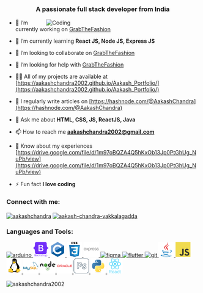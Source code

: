 <h1 Hey there!!! 👋, I'm Aakash Chandra</h1>
<h3 align="center">A passionate full stack developer from India</h3>
<img align ="right" alt="Coding" width ="400" src="https://cdn-icons-png.flaticon.com/512/3344/3344361.png"/>


- 🔭 I’m currently working on [GrabTheFashion](https://github.com/aakashchandra2002/GrabTheFashion)

- 🌱 I’m currently learning **React JS, Node JS, Express JS**

- 👯 I’m looking to collaborate on [GrabTheFashion](https://github.com/aakashchandra2002/GrabTheFashion)

- 🤝 I’m looking for help with [GrabTheFashion](https://github.com/aakashchandra2002/GrabTheFashion)

- 👨‍💻 All of my projects are available at [https://aakashchandra2002.github.io/Aakash_Portfolio/](https://aakashchandra2002.github.io/Aakash_Portfolio/)

- 📝 I regularly write articles on [https://hashnode.com/@AakashChandra](https://hashnode.com/@AakashChandra)

- 💬 Ask me about **HTML, CSS, JS, ReactJS, Java**

- 📫 How to reach me **aakashchandra2002@gmail.com**

- 📄 Know about my experiences [https://drive.google.com/file/d/1m97oBQZA4Q5hKxOb13Jp0PtGhUg_NuPb/view](https://drive.google.com/file/d/1m97oBQZA4Q5hKxOb13Jp0PtGhUg_NuPb/view)

- ⚡ Fun fact **I love coding**

<h3 align="left">Connect with me:</h3>
<p align="left">
<a href="https://dev.to/aakashchandra" target="blank"><img align="center" src="https://raw.githubusercontent.com/rahuldkjain/github-profile-readme-generator/master/src/images/icons/Social/devto.svg" alt="aakashchandra" height="30" width="40" /></a>
<a href="https://linkedin.com/in/aakash-chandra-vakkalagadda" target="blank"><img align="center" src="https://raw.githubusercontent.com/rahuldkjain/github-profile-readme-generator/master/src/images/icons/Social/linked-in-alt.svg" alt="aakash-chandra-vakkalagadda" height="30" width="40" /></a>
</p>

<h3 align="left">Languages and Tools:</h3>
<p align="left"> <a href="https://www.arduino.cc/" target="_blank" rel="noreferrer"> <img src="https://cdn.worldvectorlogo.com/logos/arduino-1.svg" alt="arduino" width="40" height="40"/> </a> <a href="https://getbootstrap.com" target="_blank" rel="noreferrer"> <img src="https://raw.githubusercontent.com/devicons/devicon/master/icons/bootstrap/bootstrap-plain-wordmark.svg" alt="bootstrap" width="40" height="40"/> </a> <a href="https://www.cprogramming.com/" target="_blank" rel="noreferrer"> <img src="https://raw.githubusercontent.com/devicons/devicon/master/icons/c/c-original.svg" alt="c" width="40" height="40"/> </a> <a href="https://www.w3schools.com/css/" target="_blank" rel="noreferrer"> <img src="https://raw.githubusercontent.com/devicons/devicon/master/icons/css3/css3-original-wordmark.svg" alt="css3" width="40" height="40"/> </a> <a href="https://expressjs.com" target="_blank" rel="noreferrer"> <img src="https://raw.githubusercontent.com/devicons/devicon/master/icons/express/express-original-wordmark.svg" alt="express" width="40" height="40"/> </a> <a href="https://www.figma.com/" target="_blank" rel="noreferrer"> <img src="https://www.vectorlogo.zone/logos/figma/figma-icon.svg" alt="figma" width="40" height="40"/> </a> <a href="https://flutter.dev" target="_blank" rel="noreferrer"> <img src="https://www.vectorlogo.zone/logos/flutterio/flutterio-icon.svg" alt="flutter" width="40" height="40"/> </a> <a href="https://git-scm.com/" target="_blank" rel="noreferrer"> <img src="https://www.vectorlogo.zone/logos/git-scm/git-scm-icon.svg" alt="git" width="40" height="40"/> </a> <a href="https://www.java.com" target="_blank" rel="noreferrer"> <img src="https://raw.githubusercontent.com/devicons/devicon/master/icons/java/java-original.svg" alt="java" width="40" height="40"/> </a> <a href="https://developer.mozilla.org/en-US/docs/Web/JavaScript" target="_blank" rel="noreferrer"> <img src="https://raw.githubusercontent.com/devicons/devicon/master/icons/javascript/javascript-original.svg" alt="javascript" width="40" height="40"/> </a> <a href="https://www.linux.org/" target="_blank" rel="noreferrer"> <img src="https://raw.githubusercontent.com/devicons/devicon/master/icons/linux/linux-original.svg" alt="linux" width="40" height="40"/> </a> <a href="https://www.mysql.com/" target="_blank" rel="noreferrer"> <img src="https://raw.githubusercontent.com/devicons/devicon/master/icons/mysql/mysql-original-wordmark.svg" alt="mysql" width="40" height="40"/> </a> <a href="https://nodejs.org" target="_blank" rel="noreferrer"> <img src="https://raw.githubusercontent.com/devicons/devicon/master/icons/nodejs/nodejs-original-wordmark.svg" alt="nodejs" width="40" height="40"/> </a> <a href="https://www.oracle.com/" target="_blank" rel="noreferrer"> <img src="https://raw.githubusercontent.com/devicons/devicon/master/icons/oracle/oracle-original.svg" alt="oracle" width="40" height="40"/> </a> <a href="https://www.photoshop.com/en" target="_blank" rel="noreferrer"> <img src="https://raw.githubusercontent.com/devicons/devicon/master/icons/photoshop/photoshop-line.svg" alt="photoshop" width="40" height="40"/> </a> <a href="https://www.python.org" target="_blank" rel="noreferrer"> <img src="https://raw.githubusercontent.com/devicons/devicon/master/icons/python/python-original.svg" alt="python" width="40" height="40"/> </a> <a href="https://reactjs.org/" target="_blank" rel="noreferrer"> <img src="https://raw.githubusercontent.com/devicons/devicon/master/icons/react/react-original-wordmark.svg" alt="react" width="40" height="40"/> </a> </p>

<p><img align="center" src="https://github-readme-streak-stats.herokuapp.com/?user=aakashchandra2002&" alt="aakashchandra2002" /></p>
